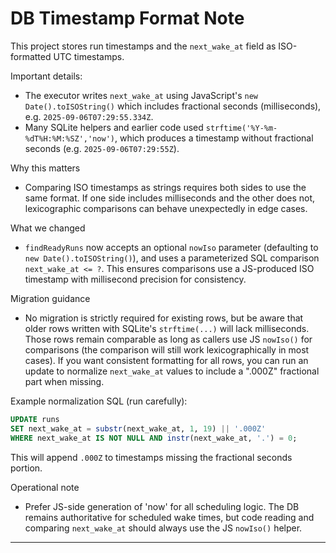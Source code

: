 # DB Timestamp Format Note

This project stores run timestamps and the `next_wake_at` field as ISO-formatted UTC timestamps.

Important details:

- The executor writes `next_wake_at` using JavaScript's `new Date().toISOString()` which includes fractional seconds (milliseconds), e.g. `2025-09-06T07:29:55.334Z`.
- Many SQLite helpers and earlier code used `strftime('%Y-%m-%dT%H:%M:%SZ','now')`, which produces a timestamp without fractional seconds (e.g. `2025-09-06T07:29:55Z`).

Why this matters
- Comparing ISO timestamps as strings requires both sides to use the same format. If one side includes milliseconds and the other does not, lexicographic comparisons can behave unexpectedly in edge cases.

What we changed
- `findReadyRuns` now accepts an optional `nowIso` parameter (defaulting to `new Date().toISOString()`), and uses a parameterized SQL comparison `next_wake_at <= ?`. This ensures comparisons use a JS-produced ISO timestamp with millisecond precision for consistency.

Migration guidance
- No migration is strictly required for existing rows, but be aware that older rows written with SQLite's `strftime(...)` will lack milliseconds. Those rows remain comparable as long as callers use JS `nowIso()` for comparisons (the comparison will still work lexicographically in most cases). If you want consistent formatting for all rows, you can run an update to normalize `next_wake_at` values to include a ".000Z" fractional part when missing.

Example normalization SQL (run carefully):

```sql
UPDATE runs
SET next_wake_at = substr(next_wake_at, 1, 19) || '.000Z'
WHERE next_wake_at IS NOT NULL AND instr(next_wake_at, '.') = 0;
```

This will append `.000Z` to timestamps missing the fractional seconds portion.

Operational note
- Prefer JS-side generation of 'now' for all scheduling logic. The DB remains authoritative for scheduled wake times, but code reading and comparing `next_wake_at` should always use the JS `nowIso()` helper.

***
